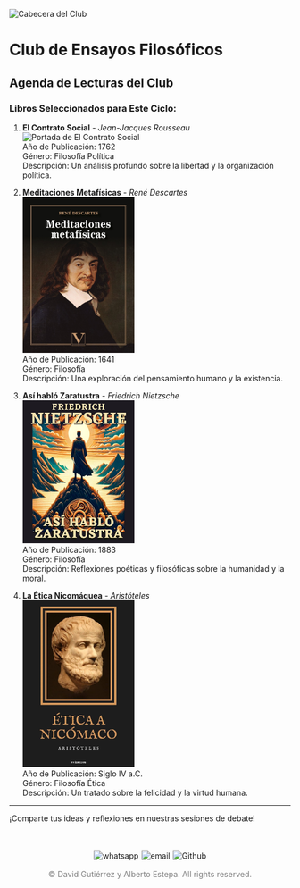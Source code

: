 ![Cabecera del Club](../../imagenes/3.Club_clasico/destruction_of_pompeii_and_herculaneum.png)

# Club de Ensayos Filosóficos

## Agenda de Lecturas del Club

### Libros Seleccionados para Este Ciclo:

1. **El Contrato Social** - *Jean-Jacques Rousseau*  
   <img src="../../imagenes/Portadas_Libros/ContratoSocial.jpgS" alt="Portada de El Contrato Social" width="200px">  
   Año de Publicación: 1762  
   Género: Filosofía Política  
   Descripción: Un análisis profundo sobre la libertad y la organización política.

2. **Meditaciones Metafísicas** - *René Descartes*  
   <img src="../../imagenes/Portadas_Libros/Meditaciones-metafisicas.jpg" alt="Portada de Meditaciones Metafísicas" width="200px">  
   Año de Publicación: 1641  
   Género: Filosofía  
   Descripción: Una exploración del pensamiento humano y la existencia.

3. **Así habló Zaratustra** - *Friedrich Nietzsche*  
   <img src="../../imagenes/Portadas_Libros/Nietzsche.jpg" alt="Portada de Así habló Zaratustra" width="200px">  
   Año de Publicación: 1883  
   Género: Filosofía  
   Descripción: Reflexiones poéticas y filosóficas sobre la humanidad y la moral.

4. **La Ética Nicomáquea** - *Aristóteles*  
   <img src="../../imagenes/Portadas_Libros/Artistoteles.jpg" alt="Portada de La Ética Nicomáquea" width="200px">  
   Año de Publicación: Siglo IV a.C.  
   Género: Filosofía Ética  
   Descripción: Un tratado sobre la felicidad y la virtud humana.

---

¡Comparte tus ideas y reflexiones en nuestras sesiones de debate!

<div style="display: flex; justify-content: space-between; align-items: center; margin-left: 30%;margin-right: 30%;margin-top: 50px">
  <img src="../../imagenes/whatsapplogo.png" alt="whatsapp">
  <img src="../../imagenes/emaillogopng.png" alt="email" >
  <img src="../../imagenes/githublogopng.png" alt="Github">
</div>

<p style="text-align: center;color:grey; margin-top: 3%"> 
&copy David Gutiérrez y Alberto Estepa. All rights reserved.
</p>